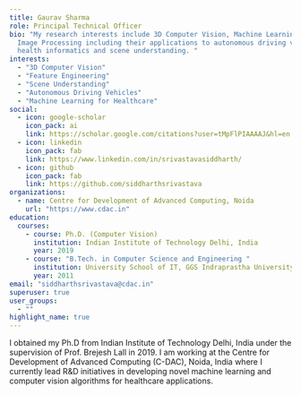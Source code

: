 ```yaml
---
title: Gaurav Sharma
role: Principal Technical Officer
bio: "My research interests include 3D Computer Vision, Machine Learning and
  Image Processing including their applications to autonomous driving vehicles,
  health informatics and scene understanding. "
interests:
  - "3D Computer Vision"
  - "Feature Engineering"
  - "Scene Understanding"
  - "Autonomous Driving Vehicles"
  - "Machine Learning for Healthcare"
social:
  - icon: google-scholar
    icon_pack: ai
    link: https://scholar.google.com/citations?user=tMpFlPIAAAAJ&hl=en
  - icon: linkedin
    icon_pack: fab
    link: https://www.linkedin.com/in/srivastavasiddharth/
  - icon: github
    icon_pack: fab
    link: https://github.com/siddharthsrivastava
organizations:
  - name: Centre for Development of Advanced Computing, Noida
    url: "https://www.cdac.in"
education:
  courses:
    - course: Ph.D. (Computer Vision)
      institution: Indian Institute of Technology Delhi, India
      year: 2019
    - course: "B.Tech. in Computer Science and Engineering "
      institution: University School of IT, GGS Indraprastha University
      year: 2011
email: "siddharthsrivastava@cdac.in"
superuser: true
user_groups:
  - ""
highlight_name: true
---
```

I obtained my Ph.D from Indian Institute of Technology Delhi, India under the supervision of Prof. Brejesh Lall in 2019. I am working at the Centre for Development of Advanced Computing (C-DAC), Noida, India where I currently lead R&D initiatives in developing novel machine learning and computer vision algorithms for healthcare applications.
